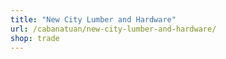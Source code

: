 ```yaml
---
title: "New City Lumber and Hardware"
url: /cabanatuan/new-city-lumber-and-hardware/
shop: trade
---
```

